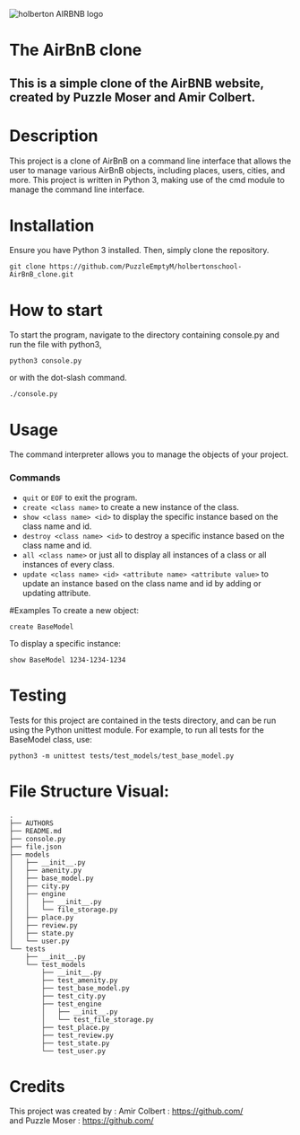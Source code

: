 ![holberton AIRBNB logo](https://github.com/PuzzleEmptyM/holbertonschool-AirBnB_clone/assets/129412985/bf9ea8b2-7337-4575-9ccc-bc244b78920a)
# The AirBnB clone
## This is a simple clone of the AirBNB website, created by Puzzle Moser and Amir Colbert.


# Description
This project is a clone of AirBnB on a command line interface that allows the user to manage various AirBnB objects, including places, users, cities, and more. This project is written in Python 3, making use of the cmd module to manage the command line interface.


# Installation
Ensure you have Python 3 installed. Then, simply clone the repository.
```
git clone https://github.com/PuzzleEmptyM/holbertonschool-AirBnB_clone.git
```


# How to start
To start the program, navigate to the directory containing console.py and run the file with python3, 
```
python3 console.py
```
or with the dot-slash command.
```
./console.py
```


# Usage
The command interpreter allows you to manage the objects of your project.


### Commands
* `quit` or `EOF` to exit the program.
* `create <class name>` to create a new instance of the class.
* `show <class name> <id>` to display the specific instance based on the class name and id.
* `destroy <class name> <id>` to destroy a specific instance based on the class name and id.
* `all <class name>` or just all to display all instances of a class or all instances of every class.
* `update <class name> <id> <attribute name> <attribute value>` to update an instance based on the class name and id by adding or updating attribute.


#Examples
To create a new object:
```
create BaseModel
```
To display a specific instance:
```
show BaseModel 1234-1234-1234
```


# Testing
Tests for this project are contained in the tests directory, and can be run using the Python unittest module. For example, to run all tests for the BaseModel class, use:
```
python3 -m unittest tests/test_models/test_base_model.py
```

# File Structure Visual:

```
.
├── AUTHORS
├── README.md
├── console.py
├── file.json
├── models
│   ├── __init__.py
│   ├── amenity.py
│   ├── base_model.py
│   ├── city.py
│   ├── engine
│   │   ├── __init__.py
│   │   └── file_storage.py
│   ├── place.py
│   ├── review.py
│   ├── state.py
│   └── user.py
└── tests
    ├── __init__.py
    └── test_models
        ├── __init__.py
        ├── test_amenity.py
        ├── test_base_model.py
        ├── test_city.py
        ├── test_engine
        │   ├── __init__.py
        │   └── test_file_storage.py
        ├── test_place.py
        ├── test_review.py
        ├── test_state.py
        └── test_user.py
```

# Credits
This project was created by : Amir Colbert : https://github.com/ <br> 
and Puzzle Moser : https://github.com/ 
